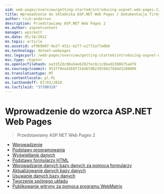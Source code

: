 ```yaml
---
uid: web-pages/overview/getting-started/introducing-aspnet-web-pages-2/index
title: Wprowadzenie do składnika ASP.NET Web Pages | Dokumentacja firmy Microsoft
author: rick-anderson
description: Przedstawiamy ASP.NET Web Pages 2
ms.author: aspnetcontent
manager: wpickett
ms.date: 05/18/2012
ms.topic: article
ms.assetid: ef969007-9e27-431c-b2f7-e1772af7a0b6
ms.technology: dotnet-webpages
msc.legacyurl: /web-pages/overview/getting-started/introducing-aspnet-web-pages-2
msc.type: chapter
ms.openlocfilehash: ea3152dc90a54e6282fec0c1c6bad2390b75a4f6
ms.sourcegitcommit: 953ff9ea4369f154d6fd0239599279ddd3280009
ms.translationtype: MT
ms.contentlocale: pl-PL
ms.lasthandoff: 07/03/2018
ms.locfileid: "37390318"
---
```

<a name="introducing-aspnet-web-pages"></a>Wprowadzenie do wzorca ASP.NET Web Pages
====================
> Przedstawiamy ASP.NET Web Pages 2


- [Wprowadzenie](getting-started.md)
- [Podstawy programowania](intro-to-web-pages-programming.md)
- [Wyświetlanie danych](displaying-data.md)
- [Podstawy formularzy HTML](form-basics.md)
- [Wprowadzanie danych bazy danych za pomocą formularzy](entering-data.md)
- [Aktualizowanie danych bazy danych](updating-data.md)
- [Usuwanie danych bazy danych](deleting-data.md)
- [Tworzenie spójnego układu](layouts.md)
- [Publikowanie witryny za pomocą programu WebMatrix](publishing.md)
